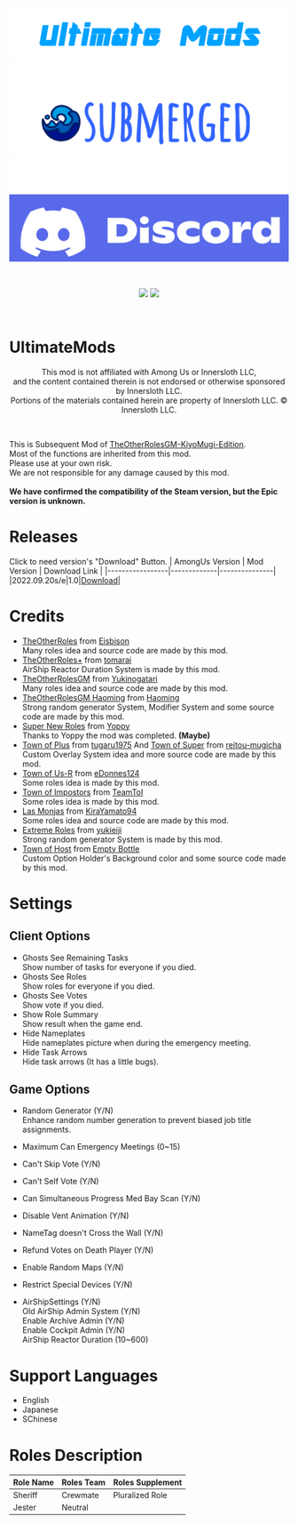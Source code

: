 ![Logo](./Images/UltimateMods.png)
![Submerged](./Images/Submerged.png)
[![Discord](./Images/Discord.png)](https://discord.gg/hNs7fB5ABQ)

<br>
<p align="center">
<a href="https://github.com/DekoKiyo/UltimateMods/releases/"><img src="https://badgen.net/github/release/Dekokiyo/UltimateMods"></a>
<a href="https://github.com/DekoKiyo/UltimateMods/releases/"><img src="https://badgen.net/github/assets-dl/Dekokiyo/UltimateMods"></a>
</p>
<br>

# UltimateMods
<p align="center">
This mod is not affiliated with Among Us or Innersloth LLC,
<br>and the content contained therein is not endorsed or otherwise sponsored by Innersloth LLC.
<br>Portions of the materials contained herein are property of Innersloth LLC. © Innersloth LLC.
</p>
<br>

This is Subsequent Mod of [TheOtherRolesGM-KiyoMugi-Edition](https://github.com/Dekokiyo/TheOtherRolesGM-KiyoMugi-Edition/).<br>
Most of the functions are inherited from this mod.<br>
Please use at your own risk.<br>
We are not responsible for any damage caused by this mod.<br>
<br>
**We have confirmed the compatibility of the Steam version, but the Epic version is unknown.**
<br>

# Releases
Click to need version's "Download" Button.
| AmongUs Version | Mod Version | Download Link |
|-----------------|-------------|---------------|
|2022.09.20s/e|1.0|[Download](https://github.com/Dekokiyo/UltimateMods/releases/download/1.0/UltimateMods-1.0.zip)|

# Credits
- [TheOtherRoles](https://github.com/TheOtherRolesAU/TheOtherRoles) from [Eisbison](https://github.com/Eisbison)<br>
Many roles idea and source code are made by this mod.
- [TheOtherRoles+](https://github.com/tomarai/TheOtherRoles) from [tomarai](https://github.com/tomarai)<br>
AirShip Reactor Duration System is made by this mod.
- [TheOtherRolesGM](https://github.com/yukinogatari/TheOtherRoles-GM) from [Yukinogatari](https://github.com/yukinogatari)<br>
Many roles idea and source code are made by this mod.
- [TheOtherRolesGM Haoming](https://github.com/haoming37/TheOtherRoles-GM-Haoming) from [Haoming](https://github.com/haoming37)<br>
Strong random generator System, Modifier System and some source code are made by this mod.
- [Super New Roles](https://github.com/ykundesu/SuperNewRoles) from [Yoppy](https://github.com/ykundesu)<br>
Thanks to Yoppy the mod was completed. **(Maybe)**
- [Town of Plus](https://github.com/tugaru1975/TownOfPlus) from [tugaru1975](https://github.com/tugaru1975) And [Town of Super](https://github.com/reitou-mugicha/TownOfSuper) from [reitou-mugicha](https://github.com/reitou-mugicha)<br>
Custom Overlay System idea and more source code are made by this mod.
- [Town of Us-R](https://github.com/eDonnes124/Town-Of-Us-R) from [eDonnes124](https://github.com/eDonnes124)<br>
Some roles idea is made by this mod.
-  [Town of Impostors](https://github.com/Town-of-Impostors/TownOfImpostors) from [TeamToI](https://github.com/Town-of-Impostors)<br>
Some roles idea is made by this mod.
- [Las Monjas](https://github.com/KiraYamato94/LasMonjas) from [KiraYamato94](https://github.com/KiraYamato94)<br>
Some roles idea and source code are made by this mod.
- [Extreme Roles](https://github.com/yukieiji/ExtremeRoles) from [yukieiji](https://github.com/yukieiji)<br>
Strong random generator System is made by this mod.
- [Town of Host](https://github.com/tukasa0001/TownOfHost) from [Empty Bottle](https://github.com/tukasa0001)<br>
Custom Option Holder's Background color and some source code made by this mod.

# Settings
## Client Options
- Ghosts See Remaining Tasks<br>
Show number of tasks for everyone if you died.
- Ghosts See Roles<br>
Show roles for everyone if you died.
- Ghosts See Votes<br>
Show vote if you died.
- Show Role Summary<br>
Show result when the game end.
- Hide Nameplates<br>
Hide nameplates picture when during the emergency meeting.
- Hide Task Arrows<br>
Hide task arrows (It has a little bugs).

## Game Options
- Random Generator (Y/N)<br>
Enhance random number generation to prevent biased job title assignments.
- Maximum Can Emergency Meetings (0~15)
- Can't Skip Vote (Y/N)
- Can't Self Vote (Y/N)
- Can Simultaneous Progress Med Bay Scan (Y/N)
- Disable Vent Animation (Y/N)
- NameTag doesn't Cross the Wall (Y/N)
- Refund Votes on Death Player (Y/N)
- Enable Random Maps (Y/N)
- Restrict Special Devices (Y/N)

- AirShipSettings (Y/N)<br>
Old AirShip Admin System (Y/N) <br>
Enable Archive Admin (Y/N) <br>
Enable Cockpit Admin (Y/N) <br>
AirShip Reactor Duration (10~600) <br>

# Support Languages
- English
- Japanese
- SChinese

# Roles Description

|Role Name|Roles Team|Roles Supplement|
|---------|----------|----------------|
|Sheriff|Crewmate|Pluralized Role|
|Jester|Neutral||
